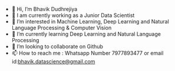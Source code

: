 - 👋 Hi, I’m Bhavik Dudhrejiya
- 👋 I am currently working as a Junior Data Scientist
- 👀 I’m interested in Machine Learning, Deep Learning and Natural Language Processing & Computer Vision
- 🌱 I’m currently learning Deep Learning and Natural Language Processing
- 💞️ I’m looking to collaborate on Github
- 📫 How to reach me : Whatsapp Number 7977893477 or email id:bhavik.datascience@gmail.com

<!---
BhavikDudhrejiya/BhavikDudhrejiya is a ✨ special ✨ repository because its `README.md` (this file) appears on your GitHub profile.
You can click the Preview link to take a look at your changes.
--->
